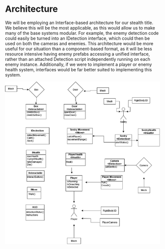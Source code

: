 # Architecture

We will be employing an Interface-based architecture for our stealth title. We believe this will be the most applicable, as this would allow us to make many of the base systems modular. For example, the enemy detection code could easily be turned into an IDetection interface, which could then be used on both the cameras and enemies. This architecture would be more useful for our situation than a component-based format, as it will be less resource intensive having enemy prefabs accessing a unified interface, rather than an attached Detection script independently running on each enemy instance. Additionally, if we were to implement a player or enemy health system, interfaces would be far better suited to implementing this system.

![UML Diagram](ArchitectureDiagram.png)
